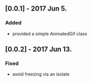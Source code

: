 ## [0.0.1] - 2017 Jun 5.

### Added
- provided a simple AnimatedGif class

## [0.0.2] - 2017 Jun 13.

### Fixed
- avoid freezing via an isolate
